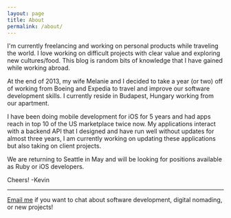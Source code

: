 ```yaml
---
layout: page
title: About
permalink: /about/
---
```


I'm currently freelancing and working on personal products while traveling the world.  I love working on difficult projects with clear value and exploring new cultures/food.  This blog is random bits of knowledge that I have gained while working abroad.

At the end of 2013, my wife Melanie and I decided to take a year (or two) off of working from Boeing and Expedia to travel and improve our software development skills. I currently reside in Budapest, Hungary working from our apartment.

I have been doing mobile development for iOS for 5 years and had apps reach in top 10 of the US marketplace twice now.  My applications interact with a backend API that I designed and have run well without updates for almost three years, I am currently working on updating these applications but also taking on client projects.

We are returning to Seattle in May and will be looking for positions available as Ruby or iOS developers.

Cheers!
-Kevin

---

[Email me](mailto:kevin.vanderlugt@gmail.com) if you want to chat about software development, digital nomading, or new projects!
